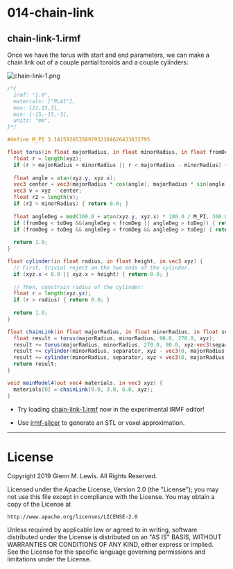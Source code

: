 # 014-chain-link

## chain-link-1.irmf

Once we have the torus with start and end parameters, we can make a chain
link out of a couple partial toroids and a couple cylinders:

![chain-link-1.png](chain-link-1.png)

```glsl
/*{
  irmf: "1.0",
  materials: ["PLA1"],
  max: [21,15,3],
  min: [-15,-15,-3],
  units: "mm",
}*/

#define M_PI 3.1415926535897932384626433832795

float torus(in float majorRadius, in float minorRadius, in float fromDeg, in float toDeg, in vec3 xyz) {
  float r = length(xyz);
  if (r > majorRadius + minorRadius || r < majorRadius - minorRadius) { return 0.0; }
  
  float angle = atan(xyz.y, xyz.x);
  vec3 center = vec3(majorRadius * cos(angle), majorRadius * sin(angle), 0);
  vec3 v = xyz - center;
  float r2 = length(v);
  if (r2 > minorRadius) { return 0.0; }
  
  float angleDeg = mod(360.0 + atan(xyz.y, xyz.x) * 180.0 / M_PI, 360.0);
  if (fromDeg < toDeg &&(angleDeg < fromDeg || angleDeg > toDeg)) { return 0.0; }
  if (fromDeg > toDeg && angleDeg < fromDeg && angleDeg > toDeg) { return 0.0; }
  
  return 1.0;
}

float cylinder(in float radius, in float height, in vec3 xyz) {
  // First, trivial reject on the two ends of the cylinder.
  if (xyz.x < 0.0 || xyz.x > height) { return 0.0; }
  
  // Then, constrain radius of the cylinder:
  float r = length(xyz.yz);
  if (r > radius) { return 0.0; }
  
  return 1.0;
}

float chainLink(in float majorRadius, in float minorRadius, in float separator, in vec3 xyz) {
  float result = torus(majorRadius, minorRadius, 90.0, 270.0, xyz);
  result += torus(majorRadius, minorRadius, 270.0, 90.0, xyz-vec3(separator, 0, 0));
  result += cylinder(minorRadius, separator, xyz - vec3(0, majorRadius, 0));
  result += cylinder(minorRadius, separator, xyz + vec3(0, majorRadius, 0));
  return result;
}

void mainModel4(out vec4 materials, in vec3 xyz) {
  materials[0] = chainLink(9.0, 3.0, 6.0, xyz);
}
```

* Try loading [chain-link-1.irmf](https://gmlewis.github.io/irmf-editor/?s=github.com/gmlewis/irmf-examples/blob/master/examples/014-chain-link/chain-link-1.irmf) now in the experimental IRMF editor!

* Use [irmf-slicer](https://github.com/gmlewis/irmf-slicer) to generate an STL or voxel approximation.

----------------------------------------------------------------------

# License

Copyright 2019 Glenn M. Lewis. All Rights Reserved.

Licensed under the Apache License, Version 2.0 (the "License");
you may not use this file except in compliance with the License.
You may obtain a copy of the License at

    http://www.apache.org/licenses/LICENSE-2.0

Unless required by applicable law or agreed to in writing, software
distributed under the License is distributed on an "AS IS" BASIS,
WITHOUT WARRANTIES OR CONDITIONS OF ANY KIND, either express or implied.
See the License for the specific language governing permissions and
limitations under the License.
